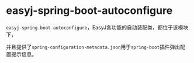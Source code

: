 # easyj-spring-boot-autoconfigure

`easyj-spring-boot-autoconfigure`，EasyJ各功能的自动装配类，都位于该模块下，

并且提供了`spring-configuration-metadata.json`用于`spring-boot`插件弹出配置提示信息。